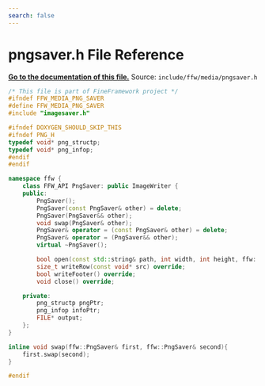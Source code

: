 ```yaml
---
search: false
---
```


# pngsaver.h File Reference

**[Go to the documentation of this file.](pngsaver_8h.md)**
Source: `include/ffw/media/pngsaver.h`

    
    
    
    
    
    
    
      
    
    
    
```cpp
/* This file is part of FineFramework project */
#ifndef FFW_MEDIA_PNG_SAVER
#define FFW_MEDIA_PNG_SAVER
#include "imagesaver.h"

#ifndef DOXYGEN_SHOULD_SKIP_THIS
#ifndef PNG_H
typedef void* png_structp;
typedef void* png_infop;
#endif
#endif

namespace ffw {
    class FFW_API PngSaver: public ImageWriter {
    public:
        PngSaver();
        PngSaver(const PngSaver& other) = delete;
        PngSaver(PngSaver&& other);
        void swap(PngSaver& other);
        PngSaver& operator = (const PngSaver& other) = delete;
        PngSaver& operator = (PngSaver&& other);
        virtual ~PngSaver();

        bool open(const std::string& path, int width, int height, ffw::ImageType type, int quality = 100, int mips = 1) override;
        size_t writeRow(const void* src) override;
        bool writeFooter() override;
        void close() override;

    private:
        png_structp pngPtr;
        png_infop infoPtr;
        FILE* output;
    };
}

inline void swap(ffw::PngSaver& first, ffw::PngSaver& second){
    first.swap(second);
}

#endif
```


    
  
